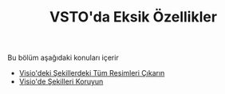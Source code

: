 ﻿---
title: VSTO'da Eksik Özellikler
type: docs
weight: 20
url: /tr/net/missing-features-in-vsto/
---
Bu bölüm aşağıdaki konuları içerir

- [Visio'deki Şekillerdeki Tüm Resimleri Çıkarın](/diagram/tr/net/extract-all-images-from-shapes-in-visio/)
- [Visio'de Şekilleri Koruyun](/diagram/tr/net/protect-shapes-in-visio/)

